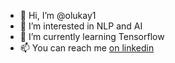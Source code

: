 - 👋 Hi, I’m @olukay1
- 👀 I’m interested in NLP and AI
- 🌱 I’m currently learning Tensorflow
- 📫 You can reach me [on linkedin](http://www.linkedin.com/in/sodiq-kayode)

<!---
olukay1/olukay1 is a ✨ special ✨ repository because its `README.md` (this file) appears on your GitHub profile.
You can click the Preview link to take a look at your changes.
--->

